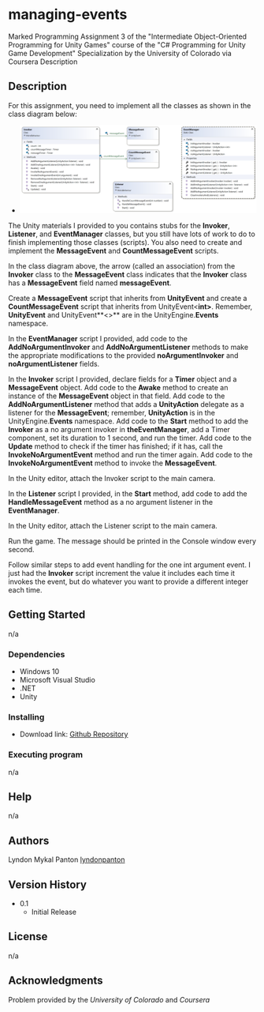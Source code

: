 # managing-events
Marked Programming Assignment 3 of the "Intermediate Object-Oriented Programming for Unity Games" course of the "C# Programming for Unity Game Development" Specialization by the University of Colorado via Coursera Description

## Description
For this assignment, you need to implement all the classes as shown in the class diagram below:
+ ![Managing Events Class Diagram](./managing_events_class_diagram.png)

The Unity materials I provided to you contains stubs for the **Invoker**, **Listener**, and **EventManager** classes, but you still have lots of work to do to finish implementing those classes (scripts). You also need to create and implement the **MessageEvent** and **CountMessageEvent** scripts.

In the class diagram above, the arrow (called an association) from the **Invoker** class to the **MessageEvent** class indicates that the **Invoker** class has a **MessageEvent** field named **messageEvent**.

Create a **MessageEvent** script that inherits from **UnityEvent** and create a **CountMessageEvent** script that inherits from UnityEvent<**int>**. Remember, **UnityEvent** and UnityEvent**<>** are in the UnityEngine.**Events** namespace.

In the **EventManager** script I provided, add code to the **AddNoArgumentInvoker** and **AddNoArgumentListener** methods to make the appropriate modifications to the provided **noArgumentInvoker** and **noArgumentListener** fields.

In the **Invoker** script I provided, declare fields for a **Timer** object and a **MessageEvent** object. Add code to the **Awake** method to create an instance of the **MessageEvent** object in that field. Add code to the **AddNoArgumentListener** method that adds a **UnityAction** delegate as a listener for the **MessageEvent**; remember, **UnityAction** is in the UnityEngine.**Events** namespace. Add code to the **Start** method to add the **Invoker** as a no argument invoker in **theEventManager**, add a Timer component, set its duration to 1 second, and run the timer. Add code to the **Update** method to check if the timer has finished; if it has, call the **InvokeNoArgumentEvent** method and run the timer again. Add code to the **InvokeNoArgumentEvent** method to invoke the **MessageEvent**.

In the Unity editor, attach the Invoker script to the main camera.

In the **Listener** script I provided, in the **Start** method, add code to add the **HandleMessageEvent** method as a no argument listener in the **EventManager**.

In the Unity editor, attach the Listener script to the main camera.

Run the game. The message should be printed in the Console window every second.

Follow similar steps to add event handling for the one int argument event. I just had the **Invoker** script increment the value it includes each time it invokes the event, but do whatever you want to provide a different integer each time.

## Getting Started

n/a

### Dependencies

* Windows 10
* Microsoft Visual Studio
* .NET
* Unity

### Installing

* Download link: [Github Repository](https://github.com/lyndonpanton/managing-events)

### Executing program

n/a

## Help

n/a

## Authors

Lyndon Mykal Panton
[lyndonpanton](https://github.com/lyndonpanton/)

## Version History

* 0.1
    * Initial Release

## License

n/a

## Acknowledgments

Problem provided by the _University of Colorado_ and _Coursera_
